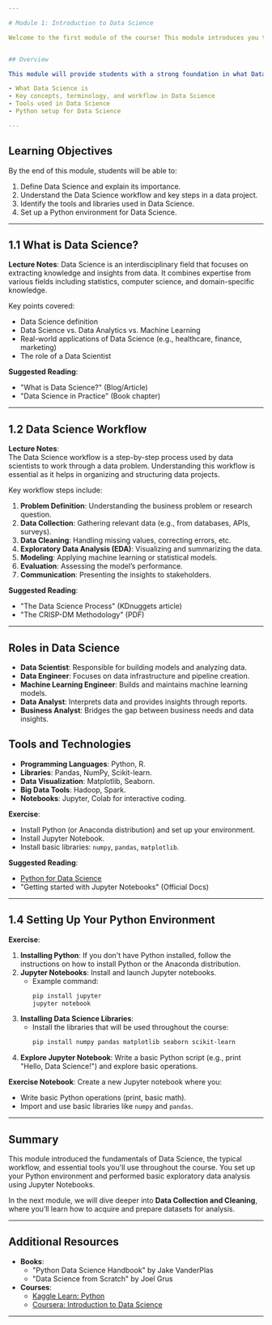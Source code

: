```yaml
---

# Module 1: Introduction to Data Science

Welcome to the first module of the course! This module introduces you to the world of Data Science, its scope, and the role of a Data Scientist.


## Overview

This module will provide students with a strong foundation in what Data Science is, its applications, and the basic tools they’ll need to move forward in the course. By the end of this module, you will have a strong understanding of:

- What Data Science is
- Key concepts, terminology, and workflow in Data Science
- Tools used in Data Science
- Python setup for Data Science

---
```


## Learning Objectives
By the end of this module, students will be able to:
1. Define Data Science and explain its importance.
2. Understand the Data Science workflow and key steps in a data project.
3. Identify the tools and libraries used in Data Science.
4. Set up a Python environment for Data Science.

---

## 1.1 What is Data Science?

**Lecture Notes**: 
Data Science is an interdisciplinary field that focuses on extracting knowledge and insights from data. It combines expertise from various fields including statistics, computer science, and domain-specific knowledge. 

Key points covered:
- Data Science definition
- Data Science vs. Data Analytics vs. Machine Learning
- Real-world applications of Data Science (e.g., healthcare, finance, marketing)
- The role of a Data Scientist

**Suggested Reading**:
- "What is Data Science?" (Blog/Article)
- "Data Science in Practice" (Book chapter)

---

## 1.2 Data Science Workflow

**Lecture Notes**:  
The Data Science workflow is a step-by-step process used by data scientists to work through a data problem. Understanding this workflow is essential as it helps in organizing and structuring data projects.

Key workflow steps include:
1. **Problem Definition**: Understanding the business problem or research question.
2. **Data Collection**: Gathering relevant data (e.g., from databases, APIs, surveys).
3. **Data Cleaning**: Handling missing values, correcting errors, etc.
4. **Exploratory Data Analysis (EDA)**: Visualizing and summarizing the data.
5. **Modeling**: Applying machine learning or statistical models.
6. **Evaluation**: Assessing the model’s performance.
7. **Communication**: Presenting the insights to stakeholders.

**Suggested Reading**:
- "The Data Science Process" (KDnuggets article)
- "The CRISP-DM Methodology" (PDF)

---

## **Roles in Data Science**
- **Data Scientist**: Responsible for building models and analyzing data.
- **Data Engineer**: Focuses on data infrastructure and pipeline creation.
- **Machine Learning Engineer**: Builds and maintains machine learning models.
- **Data Analyst**: Interprets data and provides insights through reports.
- **Business Analyst**: Bridges the gap between business needs and data insights.

## **Tools and Technologies**
- **Programming Languages**: Python, R.
- **Libraries**: Pandas, NumPy, Scikit-learn.
- **Data Visualization**: Matplotlib, Seaborn.
- **Big Data Tools**: Hadoop, Spark.
- **Notebooks**: Jupyter, Colab for interactive coding.



 **Exercise**:
- Install Python (or Anaconda distribution) and set up your environment.
- Install Jupyter Notebook.
- Install basic libraries: `numpy`, `pandas`, `matplotlib`.

**Suggested Reading**:
- [Python for Data Science](https://docs.python.org/3/)
- "Getting started with Jupyter Notebooks" (Official Docs)

---

## 1.4 Setting Up Your Python Environment

**Exercise**: 
1. **Installing Python**: If you don't have Python installed, follow the instructions on how to install Python or the Anaconda distribution.
2. **Jupyter Notebooks**: Install and launch Jupyter notebooks.
    - Example command:
      ```bash
      pip install jupyter
      jupyter notebook
      ```
3. **Installing Data Science Libraries**:
    - Install the libraries that will be used throughout the course:
      ```bash
      pip install numpy pandas matplotlib seaborn scikit-learn
      ```
4. **Explore Jupyter Notebook**: Write a basic Python script (e.g., print "Hello, Data Science!") and explore basic operations.

**Exercise Notebook**:
Create a new Jupyter notebook where you:
- Write basic Python operations (print, basic math).
- Import and use basic libraries like `numpy` and `pandas`.

---



## Summary

This module introduced the fundamentals of Data Science, the typical workflow, and essential tools you'll use throughout the course. You set up your Python environment and performed basic exploratory data analysis using Jupyter Notebooks.

In the next module, we will dive deeper into **Data Collection and Cleaning**, where you’ll learn how to acquire and prepare datasets for analysis.

---

## Additional Resources

- **Books**:
  - "Python Data Science Handbook" by Jake VanderPlas
  - "Data Science from Scratch" by Joel Grus
- **Courses**:
  - [Kaggle Learn: Python](https://www.kaggle.com/learn/python)
  - [Coursera: Introduction to Data Science](https://www.coursera.org/learn/what-is-datascience)

---

